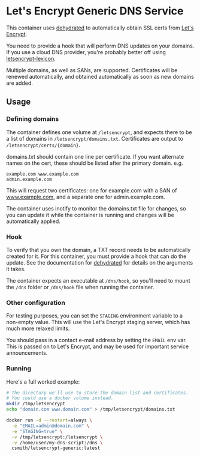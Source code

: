# Let's Encrypt Generic DNS Service

This container uses [dehydrated](https://github.com/lukas2511/dehydrated)
to automatically obtain SSL certs from [Let's Encrypt](https://letsencrypt.org/).

You need to provide a hook that will perform DNS updates on your domains.
If you use a cloud DNS provider, you're probably better off using
[letsencrypt-lexicon](https://github.com/csmith/docker-letsencrypt-lexicon).

Multiple domains, as well as SANs, are supported. Certificates will be
renewed automatically, and obtained automatically as soon as new domains
are added.

## Usage

### Defining domains

The container defines one volume at `/letsencrypt`, and expects there to be
a list of domains in `/letsencrypt/domains.txt`. Certificates are output to
`/letsencrypt/certs/{domain}`.

domains.txt should contain one line per certificate. If you want alternate
names on the cert, these should be listed after the primary domain. e.g.

```
example.com www.example.com
admin.example.com
```

This will request two certificates: one for example.com with a SAN of
www.example.com, and a separate one for admin.example.com.

The container uses inotify to monitor the domains.txt file for changes,
so you can update it while the container is running and changes will be
automatically applied.

### Hook 

To verify that you own the domain, a TXT record needs to be automatically
created for it. For this container, you must provide a hook that can do
the update. See the documentation for
[dehydrated](https://github.com/lukas2511/dehydrated) for details
on the arguments it takes.

The container expects an executable at `/dns/hook`, so you'll need to
mount the `/dns` folder or `/dns/hook` file when running the container.

### Other configuration

For testing purposes, you can set the `STAGING` environment variable to
a non-empty value. This will use the Let's Encrypt staging server, which
has much more relaxed limits.

You should pass in a contact e-mail address by setting the `EMAIL` env var.
This is passed on to Let's Encrypt, and may be used for important service
announcements.

### Running

Here's a full worked example:

```bash
# The directory we'll use to store the domain list and certificates.
# You could use a docker volume instead.
mkdir /tmp/letsencrypt
echo "domain.com www.domain.com" > /tmp/letsencrypt/domains.txt

docker run -d --restart=always \
  -e "EMAIL=admin@domain.com" \
  -e "STAGING=true" \
  -v /tmp/letsencrypt:/letsencrypt \
  -v /home/user/my-dns-script:/dns \
  csmith/letsencrypt-generic:latest
```

